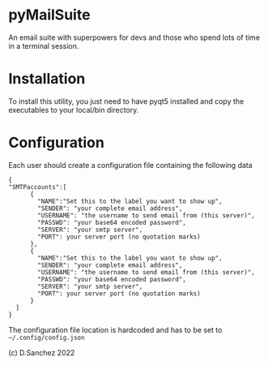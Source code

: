 # pyMailSuite
An email suite with superpowers for devs and those who spend lots of time in a terminal session.

# Installation

To install this utility, you just need to have pyqt5 installed and copy the executables to your local/bin directory.

# Configuration

Each user should create a configuration file containing the following data

```
{
"SMTPaccounts":[     
      {
        "NAME":"Set this to the label you want to show up",
        "SENDER": "your complete email address",
        "USERNAME": "the username to send email from (this server)",
        "PASSWD": "your base64 encoded password",
        "SERVER": "your smtp server",
        "PORT": your server port (no quotation marks)
      },
      {
        "NAME":"Set this to the label you want to show up",
        "SENDER": "your complete email address",
        "USERNAME": "the username to send email from (this server)",
        "PASSWD": "your base64 encoded password",
        "SERVER": "your smtp server",
        "PORT": your server port (no quotation marks)
      }
  ]
}
```
The configuration file location is hardcoded and has to be set to `~/.config/config.json`



(c) D.Sanchez 2022
